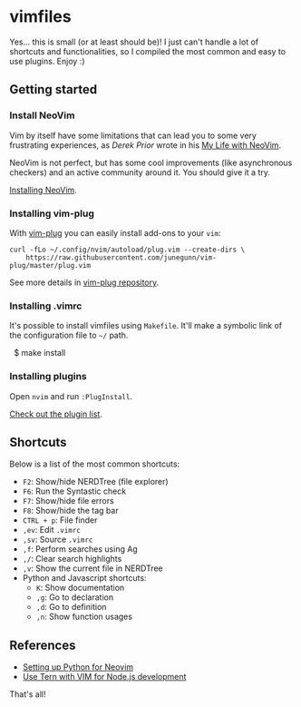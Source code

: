 vimfiles
========

Yes... this is small (or at least should be)! I just can't handle a lot of shortcuts and
functionalities, so I compiled the most common and easy to use plugins. Enjoy :)

## Getting started

### Install NeoVim

Vim by itself have some limitations that can lead you to some very frustrating experiences, as
*Derek Prior* wrote in his [My Life with NeoVim](https://robots.thoughtbot.com/my-life-with-neovim).

NeoVim is not perfect, but has some cool improvements (like asynchronous checkers) and an active
community around it. You should give it a try.

[Installing NeoVim](https://github.com/neovim/neovim/wiki/Installing-Neovim).

### Installing vim-plug

With [vim-plug](https://github.com/junegunn/vim-plug) you can easily install
add-ons to your `vim`:
       
    curl -fLo ~/.config/nvim/autoload/plug.vim --create-dirs \
        https://raw.githubusercontent.com/junegunn/vim-plug/master/plug.vim

See more details in [vim-plug repository](https://github.com/junegunn/vim-plug).

### Installing .vimrc

It's possible to install vimfiles using `Makefile`. It'll make
a symbolic link of the configuration file to `~/` path.

    $ make install

### Installing plugins

Open `nvim` and run `:PlugInstall`.

[Check out the plugin list](https://github.com/kplaube/vimfiles/blob/master/.vimrc#L10).

## Shortcuts

Below is a list of the most common shortcuts:

- `F2`: Show/hide NERDTree (file explorer)
- `F6`: Run the Syntastic check
- `F7`: Show/hide file errors
- `F8`: Show/hide the tag bar
- `CTRL + p`: File finder
- `,ev`: Edit `.vimrc`
- `,sv`: Source `.vimrc`
- `,f`: Perform searches using Ag
- `,/`: Clear search highlights
- `,v`: Show the current file in NERDTree
- Python and Javascript shortcuts:
    - `K`: Show documentation
    - `,g`: Go to declaration
    - `,d`: Go to definition
    - `,n`: Show function usages

## References

* [Setting up Python for Neovim](https://github.com/zchee/deoplete-jedi/wiki/Setting-up-Python-for-Neovim)
* [Use Tern with VIM for Node.js development](https://gist.github.com/nisaacson/9234157)

That's all!
